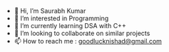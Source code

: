 - 👋 Hi, I’m Saurabh Kumar
- 👀 I’m interested in Programming
- 🌱 I’m currently learning DSA with C++
- 💞️ I’m looking to collaborate on similar projects
- 📫 How to reach me : goodlucknishad@gmail.com

<!---
mahaguru-codes/mahaguru-codes is a ✨ special ✨ repository because its `README.md` (this file) appears on your GitHub profile.
You can click the Preview link to take a look at your changes.
--->
